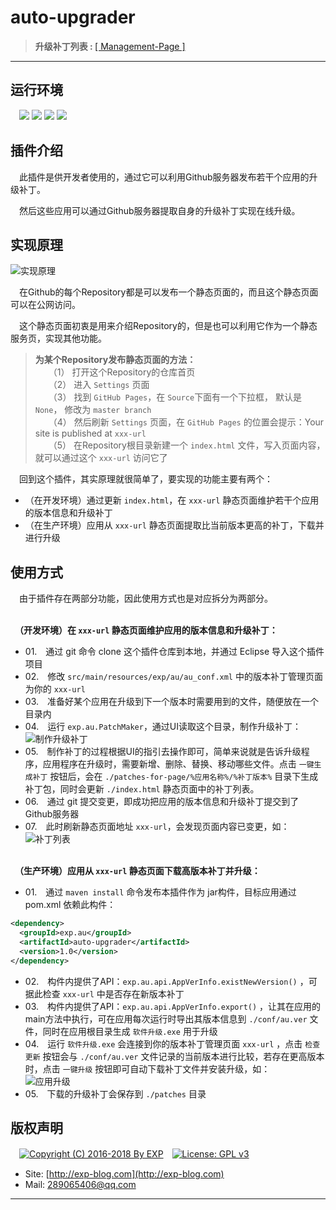 # auto-upgrader

> <b>升级补丁列表&nbsp;:&nbsp;</b>[[ Management-Page ]](https://lyy289065406.github.io/auto-upgrader/)


------

## 运行环境

　![](https://img.shields.io/badge/Platform-Windows-brightgreen.svg) ![](https://img.shields.io/badge/IDE-Eclipse-brightgreen.svg) ![](https://img.shields.io/badge/Maven-3.2.5%2B-brightgreen.svg) ![](https://img.shields.io/badge/JDK-1.7%2B-brightgreen.svg)

## 插件介绍

　此插件是供开发者使用的，通过它可以利用Github服务器发布若干个应用的升级补丁。

　然后这些应用可以通过Github服务器提取自身的升级补丁实现在线升级。


## 实现原理

![实现原理](https://raw.githubusercontent.com/lyy289065406/auto-upgrader/master/doc/01-%E8%BD%AF%E4%BB%B6%E8%87%AA%E5%8A%A8%E5%8D%87%E7%BA%A7%E5%8E%9F%E7%90%86.png)


　在Github的每个Repository都是可以发布一个静态页面的，而且这个静态页面可以在公网访问。

　这个静态页面初衷是用来介绍Repository的，但是也可以利用它作为一个静态服务页，实现其他功能。


> **为某个Repository发布静态页面的方法：**
<br/>　　（1） 打开这个Repository的仓库首页
<br/>　　（2） 进入 `Settings` 页面
<br/>　　（3） 找到 `GitHub Pages`，在 `Source`下面有一个下拉框， 默认是 `None`， 修改为 `master branch`
<br/>　　（4） 然后刷新 `Settings` 页面，在 `GitHub Pages` 的位置会提示：Your site is published at `xxx-url`
<br/>　　（5） 在Repository根目录新建一个 `index.html` 文件，写入页面内容，就可以通过这个 `xxx-url` 访问它了


　回到这个插件，其实原理就很简单了，要实现的功能主要有两个：

- （在开发环境）通过更新 `index.html`，在 `xxx-url` 静态页面维护若干个应用的版本信息和升级补丁
- （在生产环境）应用从 `xxx-url` 静态页面提取比当前版本更高的补丁，下载并进行升级


## 使用方式

　由于插件存在两部分功能，因此使用方式也是对应拆分为两部分。


<br/>　**（开发环境）在 `xxx-url` 静态页面维护应用的版本信息和升级补丁：**

- 01.　通过 git 命令 clone 这个插件仓库到本地，并通过 Eclipse 导入这个插件项目
- 02.　修改 `src/main/resources/exp/au/au_conf.xml` 中的版本补丁管理页面为你的 `xxx-url` 
- 03.　准备好某个应用在升级到下一个版本时需要用到的文件，随便放在一个目录内
- 04.　运行 `exp.au.PatchMaker`，通过UI读取这个目录，制作升级补丁：<br/>
![制作升级补丁](https://raw.githubusercontent.com/lyy289065406/auto-upgrader/master/doc/02-%E5%88%B6%E4%BD%9C%E5%8D%87%E7%BA%A7%E8%A1%A5%E4%B8%81.png)
- 05.　制作补丁的过程根据UI的指引去操作即可，简单来说就是告诉升级程序，应用程序在升级时，需要新增、删除、替换、移动哪些文件。点击 `一键生成补丁` 按钮后，会在 `./patches-for-page/%应用名称%/%补丁版本%` 目录下生成补丁包，同时会更新 `./index.html` 静态页面中的补丁列表。
- 06.　通过 git 提交变更，即成功把应用的版本信息和升级补丁提交到了 Github服务器
- 07.　此时刷新静态页面地址 `xxx-url`，会发现页面内容已变更，如：
![补丁列表](https://raw.githubusercontent.com/lyy289065406/auto-upgrader/master/doc/03-%E9%9D%99%E6%80%81%E9%A1%B5%E9%9D%A2%E7%9A%84%E5%8D%87%E7%BA%A7%E8%A1%A5%E4%B8%81%E5%88%97%E8%A1%A8.png)



<br/>　**（生产环境）应用从 `xxx-url` 静态页面下载高版本补丁并升级：**

- 01.　通过 `maven install` 命令发布本插件作为 jar构件，目标应用通过 pom.xml 依赖此构件：
```xml
<dependency>
  <groupId>exp.au</groupId>
  <artifactId>auto-upgrader</artifactId>
  <version>1.0</version>
</dependency>
```
- 02.　构件内提供了API：`exp.au.api.AppVerInfo.existNewVersion()` ，可据此检查 `xxx-url` 中是否存在新版本补丁
- 03.　构件内提供了API：`exp.au.api.AppVerInfo.export()` ，让其在应用的main方法中执行，可在应用每次运行时导出其版本信息到 `./conf/au.ver` 文件，同时在应用根目录生成 `软件升级.exe` 用于升级
- 04.　运行 `软件升级.exe` 会连接到你的版本补丁管理页面 `xxx-url` ，点击 `检查更新` 按钮会与 `./conf/au.ver` 文件记录的当前版本进行比较，若存在更高版本时，点击 `一键升级` 按钮即可自动下载补丁文件并安装升级，如：<br/>
![应用升级](https://raw.githubusercontent.com/lyy289065406/auto-upgrader/master/doc/04-%E5%BA%94%E7%94%A8%E5%8D%87%E7%BA%A7.png)
- 05.　下载的升级补丁会保存到 `./patches` 目录


## 版权声明

　[![Copyright (C) 2016-2018 By EXP](https://img.shields.io/badge/Copyright%20(C)-2006~2018%20By%20EXP-blue.svg)](http://exp-blog.com)　[![License: GPL v3](https://img.shields.io/badge/License-GPL%20v3-blue.svg)](https://www.gnu.org/licenses/gpl-3.0)

- Site: [http://exp-blog.com](http://exp-blog.com) 
- Mail: <a href="mailto:289065406@qq.com?subject=[EXP's Github]%20Your%20Question%20（请写下您的疑问）&amp;body=What%20can%20I%20help%20you?%20（需要我提供什么帮助吗？）">289065406@qq.com</a>


------